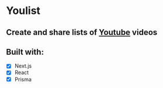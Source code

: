 # Youlist

## Create and share lists of [Youtube](https://youtube.com) videos

## Built with:

-   [x] Next.js
-   [x] React
-   [x] Prisma
